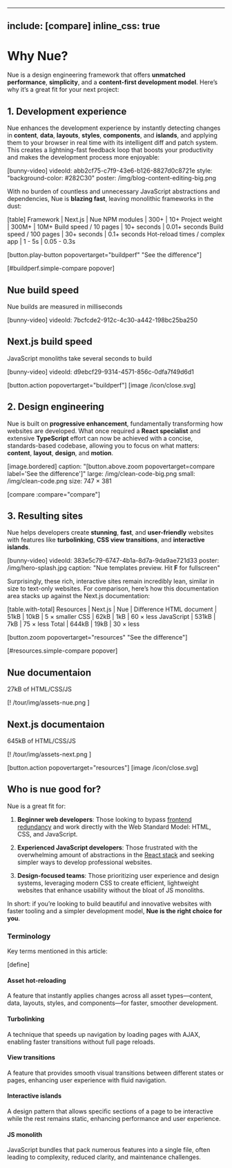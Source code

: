 
---
include: [compare]
inline_css: true
---


# Why Nue?
Nue is a design engineering framework that offers **unmatched performance**, **simplicity**, and a **content-first development model**. Here’s why it’s a great fit for your next project:


## 1. Development experience
Nue enhances the development experience by instantly detecting changes in **content**, **data**, **layouts**, **styles**, **components**, and **islands**, and applying them to your browser in real time with its intelligent diff and patch system. This creates a lightning-fast feedback loop that boosts your productivity and makes the development process more enjoyable:

[bunny-video]
  videoId: abb2cf75-c7f9-43e6-b126-8827d0c8721e
  style: "background-color: #282C30"
  poster: /img/blog-content-editing-big.png


With no burden of countless and unnecessary JavaScript abstractions and dependencies, Nue is **blazing fast**, leaving monolithic frameworks in the dust:

[table]
  Framework                         |  Next.js       |  Nue
  NPM modules                       |  300+          |  10+
  Project weight                    |  300M+         |  10M+
  Build speed / 10 pages            |  10+ seconds   |  0.01+ seconds
  Build speed / 100 pages           |  30+ seconds   |  0.1+ seconds
  Hot-reload times / complex app    |  1 - 5s        |  0.05 - 0.3s

[button.play-button popovertarget="buildperf" "See the difference"]

[#buildperf.simple-compare popover]

  ## Nue build speed
  Nue builds are measured in milliseconds

  [bunny-video]
    videoId: 7bcfcde2-912c-4c30-a442-198bc25ba250

  ## Next.js build speed
  JavaScript monoliths take several seconds to build

  [bunny-video]
    videoId: d9ebcf29-9314-4571-856c-0dfa7f49d6d1

  [button.action popovertarget="buildperf"]
    [image /icon/close.svg]



## 2. Design engineering
Nue is built on **progressive enhancement**, fundamentally transforming how websites are developed. What once required a **React specialist** and extensive **TypeScript** effort can now be achieved with a concise, standards-based codebase, allowing you to focus on what matters: **content**, **layout**, **design**, and **motion**.


[image.bordered]
  caption: "[button.above.zoom popovertarget=compare label='See the difference']"
  large: /img/clean-code-big.png
  small: /img/clean-code.png
  size: 747 × 381

[compare :compare="compare"]


## 3. Resulting sites
Nue helps developers create **stunning**, **fast**, and **user-friendly** websites with features like **turbolinking**, **CSS view transitions**, and **interactive islands**.

[bunny-video]
  videoId: 383e5c79-6747-4b1a-8d7a-9da9ae721d33
  poster: /img/hero-splash.jpg
  caption: "Nue templates preview. Hit **F** for fullscreen"

Surprisingly, these rich, interactive sites remain incredibly lean, similar in size to text-only websites. For comparison, here’s how this documentation area stacks up against the Next.js documentation:

[table.with-total]
  Resources         | Next.js   | Nue      | Difference
  HTML document     | 51kB      | 10kB     | 5 × smaller
  CSS               | 62kB      | 1kB      | 60 × less
  JavaScript        | 531kB     | 7kB      | 75 × less
  Total             | 644kB     | 19kB     | 30 × less

[button.zoom popovertarget="resources" "See the difference"]

[#resources.simple-compare popover]

  ## Nue documentaion
  27kB of HTML/CSS/JS

  [! /tour/img/assets-nue.png ]

  ## Next.js documentaion
  645kB of HTML/CSS/JS

  [! /tour/img/assets-next.png ]

  [button.action popovertarget="resources"]
    [image /icon/close.svg]


## Who is nue good for?
Nue is a great fit for:

1. **Beginner web developers**: Those looking to bypass [frontend redundancy](//roadmap.sh/frontend) and work directly with the Web Standard Model: HTML, CSS, and JavaScript.

2. **Experienced JavaScript developers**: Those frustrated with the overwhelming amount of abstractions in the [React stack](//roadmap.sh/react) and seeking simpler ways to develop professional websites.

3. **Design-focused teams**: Those prioritizing user experience and design systems, leveraging modern CSS to create efficient, lightweight websites that enhance usability without the bloat of JS monoliths.

In short: if you’re looking to build beautiful and innovative websites with faster tooling and a simpler development model, **Nue is the right choice for you**.


### Terminology
Key terms mentioned in this article:

[define]
  #### Asset hot-reloading
  A feature that instantly applies changes across all asset types—content, data, layouts, styles, and components—for faster, smoother development.

  #### Turbolinking
  A technique that speeds up navigation by loading pages with AJAX, enabling faster transitions without full page reloads.

  #### View transitions
  A feature that provides smooth visual transitions between different states or pages, enhancing user experience with fluid navigation.

  #### Interactive islands
  A design pattern that allows specific sections of a page to be interactive while the rest remains static, enhancing performance and user experience.

  #### JS monolith
  JavaScript bundles that pack numerous features into a single file, often leading to complexity, reduced clarity, and maintenance challenges.

